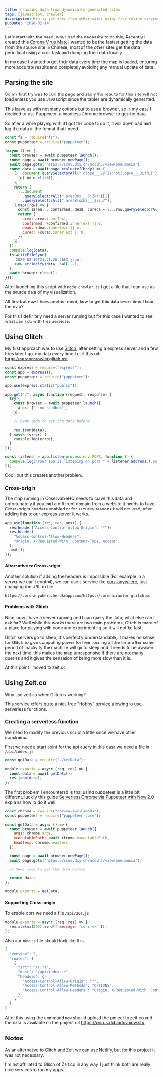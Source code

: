 ```yaml
---
title: Crawling data from dynamically generated sites
tags: [javascript, crawler]
description: How to get data from other sites using free online services
pubDate: "2020-02-14"
---
```


Let's start with the need, why I had the necessity to do this,
Recently I created this [Corona Virus Map](https://observablehq.com/@dobladov/coronavirus-2019-ncov), I wanted to be the fastest getting the data from the source site in Chinese, most of the other sites get the data periodical using a cron task and dumping their data locally.

In my case I wanted to get their data every time the map is loaded, ensuring more accurate results and completely avoiding any manual update of data.

## Parsing the site

So my first try was to curl the page and sadly the results for this [site](https://ncov.dxy.cn/ncovh5/view/pneumonia) will not load unless you use Javascript since the tables are dynamically generated.

This leave us with not many options but to use a browser, so in my case I decided to use Puppeteer, a headless Chrome browser to get the data.

So after a while playing with it I got the code to do it, it will download and log the data in the format that I need.

```javascript
const fs = require("fs");
const puppeteer = require("puppeteer");

(async () => {
  const browser = await puppeteer.launch();
  const page = await browser.newPage();
  await page.goto("https://ncov.dxy.cn/ncovh5/view/pneumonia");
  const data = await page.evaluate((body) => {
    [...document.querySelectorAll(".close___2yTiY:not(.open___3it7L)")].forEach(
      (e) => e.click(),
    );
    return [
      ...document
        .querySelectorAll(".areaBox___3jZkr")[1]
        .querySelectorAll(".areaBlock2___27vn7"),
    ].map((row) => {
      const [area, , confirmed, dead, cured] = [...row.querySelectorAll("p")];
      return {
        area: area.innerText,
        confirmed: +confirmed.innerText || 0,
        dead: +dead.innerText || 0,
        cured: +cured.innerText || 0,
      };
    });
  });
  console.log(data);
  fs.writeFileSync(
    `2020-02-16T21:21:26.466Z.json`,
    JSON.stringify(data, null, 2),
  );
  await browser.close();
})();
```

After launching this script with `node crawler.js` I get a file that I can use as the source data of my visualization.

All fine but now I have another need, how to get this data every time I load the map?

For this I definitely need a server running but for this case I wanted to see what can I do with free services.

## Using Glitch

My first approach was to use [Glitch](glitch.com), after setting a express server and a few tries later I got my data every time I curl this url: https://coronacrawler.glitch.me

```javascript
const express = require("express");
const app = express();
const puppeteer = require("puppeteer");

app.use(express.static("public"));

app.get("/", async function (request, response) {
  try {
    const browser = await puppeteer.launch({
      args: ["--no-sandbox"],
    });

    // Same code to get the data before

    res.json(data);
  } catch (error) {
    console.log(error);
  }
});

const listener = app.listen(process.env.PORT, function () {
  console.log("Your app is listening on port " + listener.address().port);
});
```

Cool, but this creates another problem.

### Cross-origin

The map running in ObservableHQ needs to crawl this data and unfortunately if you curl a different domain from a website it needs to have Cross-origin headers enabled or for security reasons it will not load, after adding this to our express server it works.

```javascript
app.use(function (req, res, next) {
  res.header("Access-Control-Allow-Origin", "*");
  res.header(
    "Access-Control-Allow-Headers",
    "Origin, X-Requested-With, Content-Type, Accept",
  );
  next();
});
```

#### Alternative to Cross-origin

Another solution if adding the headers is impossible (For example in a server we can't control), we can use a service like [cors-anywhere](https://cors-anywhere.herokuapp.com/), just changing the URL to be:

```bash
https://cors-anywhere.herokuapp.com/https://coronacrawler.glitch.me
```

#### Problems with Glitch

Nice, now I have a server running and I can query the data, what else can I ask for? Well while this works there are two main problems, Glitch is more of a place for playing with code and experimenting so it will not be fast.

Glitch servers go to sleep, it's perfectly understandable, it makes no sense for Glitch to give computing power for free running all the time, after some period of inactivity the machine will go to sleep and it needs to be awaken the next time, this makes the map unresponsive if there are not many queries and it gives the sensation of being more slow than it is.

At this point I moved to zeit.co

## Using Zeit.co

Why use zeit.co when Glitch is working?

This service offers quite a nice free "Hobby" service allowing to use serverless functions.

### Creating a serverless function

We need to modify the previous script a little since we have other constrains.

First we need a start point for the api query in this case we need a file in `/api/index.js`

```javascript
const getData = require("./getData");

module.exports = async (req, res) => {
  const data = await getData();
  res.json(data);
};
```

The first problem I encountered is that using puppeteer is a little bit different, luckily this guide [Serverless Chrome via Puppeteer with Now 2.0](https://zeit.co/blog/serverless-chrome) explains how to do it well.

```javascript
const chrome = require("chrome-aws-lambda");
const puppeteer = require("puppeteer-core");

const getData = async () => {
  const browser = await puppeteer.launch({
    args: chrome.args,
    executablePath: await chrome.executablePath,
    headless: chrome.headless,
  });

  const page = await browser.newPage();
  await page.goto("https://ncov.dxy.cn/ncovh5/view/pneumonia");

  // Same code to get the data before

  return data;
};

module.exports = getData;
```

#### Supporting Cross-origin

To enable cors we need a file `/api/200.js`

```javascript
module.exports = async (req, res) => {
  res.status(200).send({ message: "cors ok" });
};
```

Also our `now.js` file should look like this.

```javascript
{
  "version": 2,
  "routes": [
    {
      "src": "/(.*)",
      "dest": "/api/index.js",
      "headers": {
        "Access-Control-Allow-Origin": "*",
        "Access-Control-Allow-Methods": "OPTIONS",
        "Access-Control-Allow-Headers": "Origin, X-Requested-With, Content-Type, Accept, Authorization"
      }
    }
  ]
}
```

After this using the command `now` should upload the project to zeit.co and the data is available on the project url https://cvirus.dobladov.now.sh/

## Notes

As an alternative to Glitch and Zeit we can use [Netlify](https://docs.netlify.com/functions/overview/#manage-your-serverless-functions), but for this project it was not necessary.

I'm not affiliated to Glitch of Zeit.co in any way, I just think both are really nice services to run my apps.
